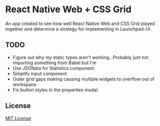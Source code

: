 React Native Web + CSS Grid
==============

An app created to see how well React Native Web and CSS Grid played together and determine a strategy for implementing in Launchpad-UI.


TODO
----

- Figure out why my static types aren't working...Probably just not importing something from Babel but I'm
- Use JSONata for Statistics component.
- Simplify Input component
- Outer grid gaps making causing multiple widgets to overflow out of workspace.
- Fix button styles in the properties modal.


License
-------

[MIT License](http://opensource.org/licenses/MIT)
